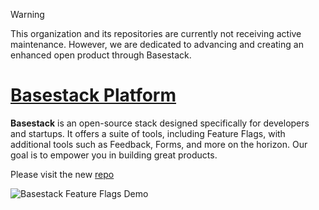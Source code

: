 > [!WARNING]  
> This organization and its repositories are currently not receiving active maintenance. However, we are dedicated to advancing and creating an enhanced open product through Basestack.


# [Basestack Platform](https://github.com/basestack-co/basestack)

**Basestack** is an open-source stack designed specifically for developers and startups. It offers a suite of tools, including Feature Flags, with additional tools such as Feedback, Forms, and more on the horizon. Our goal is to empower you in building great products.


Please visit the new [repo](https://github.com/basestack-co/basestack)

![Basestack Feature Flags Demo](https://i.imgur.com/Oq3YxXR.gif)
